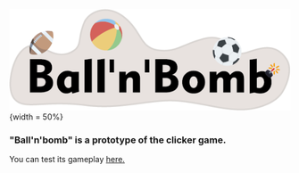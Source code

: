 
![Logo.png](https://github.com/vitosbat/ballandbomb/blob/main/Assets/Sprites/logo.png?raw=true){width = 50%}

### "Ball'n'bomb" is a prototype of the clicker game.

You can test its gameplay [here.](https://vitosbat.itch.io/ballnbomb)


